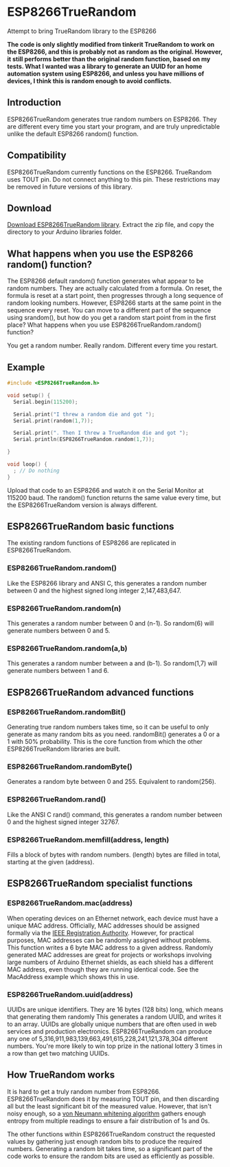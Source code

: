# ESP8266TrueRandom
Attempt to bring TrueRandom library to the ESP8266

**The code is only slightly modified from tinkerit TrueRandom to work on the ESP8266, and this is probably not as random as the original. However, it still performs better than the original random function, based on my tests. What I wanted was a library to generate an UUID for an home automation system using ESP8266, and unless you have millions of devices, I think this is random enough to avoid conflicts.**

## Introduction

ESP8266TrueRandom generates true random numbers on ESP8266. They are different every time you start your program, and are truly unpredictable unlike the default ESP8266 random() function.

## Compatibility

ESP8266TrueRandom currently functions on the ESP8266. TrueRandom uses TOUT pin. Do not connect anything to this pin. These restrictions may be removed in future versions of this library.

## Download

[Download ESP8266TrueRandom library](https://github.com/marvinroger/ESP8266TrueRandom/archive/master.zip). Extract the zip file, and copy the directory to your Arduino libraries folder.

## What happens when you use the ESP8266 random() function?

The ESP8266 default random() function generates what appear to be random numbers. They are actually calculated from a formula. On reset, the formula is reset at a start point, then progresses through a long sequence of random looking numbers. However, ESP8266 starts at the same point in the sequence every reset. You can move to a different part of the sequence using srandom(), but how do you get a random start point from in the first place?
What happens when you use ESP8266TrueRandom.random() function?

You get a random number. Really random. Different every time you restart.

## Example

```c++
#include <ESP8266TrueRandom.h>

void setup() {
  Serial.begin(115200);

  Serial.print("I threw a random die and got ");
  Serial.print(random(1,7));

  Serial.print(". Then I threw a TrueRandom die and got ");
  Serial.println(ESP8266TrueRandom.random(1,7));

}

void loop() {
  ; // Do nothing
}
```

Upload that code to an ESP8266 and watch it on the Serial Monitor at 115200 baud. The random() function returns the same value every time, but the ESP8266TrueRandom version is always different.

## ESP8266TrueRandom basic functions

The existing random functions of ESP8266 are replicated in ESP8266TrueRandom.

### ESP8266TrueRandom.random()

Like the ESP8266 library and ANSI C, this generates a random number between 0 and the highest signed long integer 2,147,483,647.

### ESP8266TrueRandom.random(n)

This generates a random number between 0 and (n-1). So random(6) will generate numbers between 0 and 5.

### ESP8266TrueRandom.random(a,b)

This generates a random number between a and (b-1). So random(1,7) will generate numbers between 1 and 6.

## ESP8266TrueRandom advanced functions

### ESP8266TrueRandom.randomBit()

Generating true random numbers takes time, so it can be useful to only generate as many random bits as you need. randomBit() generates a 0 or a 1 with 50% probability. This is the core function from which the other ESP8266TrueRandom libraries are built.

### ESP8266TrueRandom.randomByte()

Generates a random byte between 0 and 255. Equivalent to random(256).

### ESP8266TrueRandom.rand()

Like the ANSI C rand() command, this generates a random number between 0 and the highest signed integer 32767.

### ESP8266TrueRandom.memfill(address, length)

Fills a block of bytes with random numbers. (length) bytes are filled in total, starting at the given (address).

## ESP8266TrueRandom specialist functions

### ESP8266TrueRandom.mac(address)

When operating devices on an Ethernet network, each device must have a unique MAC address. Officially, MAC addresses should be assigned formally via the [IEEE Registration Authority](http://standards.ieee.org/regauth/index.html). However, for practical purposes, MAC addresses can be randomly assigned without problems. This function writes a 6 byte MAC address to a given address. Randomly generated MAC addresses are great for projects or workshops involving large numbers of Arduino Ethernet shields, as each shield has a different MAC address, even though they are running identical code. See the MacAddress example which shows this in use.

### ESP8266TrueRandom.uuid(address)

UUIDs are unique identifiers. They are 16 bytes (128 bits) long, which means that generating them randomly This generates a random UUID, and writes it to an array. UUIDs are globally unique numbers that are often used in web services and production electronics. ESP8266TrueRandom can produce any one of 5,316,911,983,139,663,491,615,228,241,121,378,304 different numbers. You're more likely to win top prize in the national lottery 3 times in a row than get two matching UUIDs.

## How TrueRandom works

It is hard to get a truly random number from ESP8266. ESP8266TrueRandom does it by measuring TOUT pin, and then discarding all but the least significant bit of the measured value. However, that isn't noisy enough, so a [von Neumann whitening algorithm](http://en.wikipedia.org/wiki/Hardware_random_number_generator) gathers enough entropy from multiple readings to ensure a fair distribution of 1s and 0s.

The other functions within ESP8266TrueRandom construct the requested values by gathering just enough random bits to produce the required numbers. Generating a random bit takes time, so a significant part of the code works to ensure the random bits are used as efficiently as possible.
